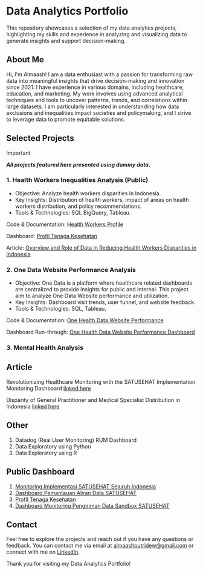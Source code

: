 # Data Analytics Portfolio
This repository showcases a selection of my data analytics projects, highlighting my skills and experience in analyzing and visualizing data to generate insights and support decision-making.

## About Me
Hi, I'm Almaash! I am a data enthusiast with a passion for transforming raw data into meaningful insights that drive decision-making and innovation since 2021. I have experience in various domains, including healthcare, education, and marketing. My work involves using advanced analytical techniques and tools to uncover patterns, trends, and correlations within large datasets. I am particularly interested in understanding how data exclusions and inequalities impact societies and policymaking, and I strive to leverage data to promote equitable solutions.

## Selected Projects

> [!IMPORTANT]
> ***All projects featured here presented using dummy data.***

### 1. Health Workers Inequalities Analysis (Public)
- Objective: Analyze health workers disparities in Indonesia.
- Key Insights: Distribution of health workers, impact of areas on health workers distribution, and policy recommendations.
- Tools & Technologies: SQL BigQuery, Tableau.

Code & Documentation: [Health Workers Profile](https://github.com/almaashp/data-analyst-portfolio/blob/main/Health%20Workers%20Profile.md#health-workers-profile)

Dashboard: [Profil Tenaga Kesehatan](https://satusehat.kemkes.go.id/data/dashboard/c8b80eb9-07bd-4ac9-82c9-13993a360a34)

Article: [Overview and Role of Data in Reducing Health Workers Disparities in Indonesia](https://medium.com/@dtokemkes/overview-and-role-of-data-in-reducing-health-workers-disparities-in-indonesia-7fe84240c6b8)

### 2. One Data Website Performance Analysis
- Objective: One Data is a platform where healthcare related dashboards are centralized to provide insights for public and internal. This project aim to analyze One Data Website performance and utilization.
- Key Insights: Dashboard visit trends, user funnel, and website feedback.
- Tools & Technologies: SQL, Tableau.

Code & Documentation: [One Health Data Website Performance](https://github.com/almaashp/data-analyst-portfolio/blob/main/One%20Health%20Data%20Website%20Performance.md#one-health-data-website-performance)

Dashboard Run-through: [One Health Data Website Performance Dashboard](https://github.com/almaashp/data-analyst-portfolio/blob/main/One%20Health%20Data%20Website%20Performance%20Dashboard.md)

### 3. Mental Health Analysis 


## Article
Revolutionizing Healthcare Monitoring with the SATUSEHAT Implementation Monitoring Dashboard [linked here](https://medium.com/@almaash/revolutionizing-healthcare-monitoring-with-the-satusehat-implementation-monitoring-dashboard-e5fad1bceb87)

Disparity of General Practitioner and Medical Specialist Distribution in Indonesia [linked here](https://medium.com/@almaash/disparity-of-general-practitioner-and-medical-specialist-distribution-in-indonesia-f24a2541ba5e)

## Other 
1. Datadog (Real User Monitoring) RUM Dashboard
2. Data Exploratory using Python
3. Data Exploratory using R

## Public Dashboard
1. [Monitoring Implementasi SATUSEHAT Seluruh Indonesia](https://satusehat.kemkes.go.id/data/dashboard/3678097d-d11e-4b2c-8552-310d782a905b)
2. [Dashboard Pemantauan Aliran Data SATUSEHAT](https://satusehat.kemkes.go.id/data/dashboard/47ef4c43-4ea0-4d1f-a5e5-7d38afcb4edf)
3. [Profil Tenaga Kesehatan](https://satusehat.kemkes.go.id/data/dashboard/c8b80eb9-07bd-4ac9-82c9-13993a360a34)
4. [Dashboard Monitoring Pengiriman Data Sandbox SATUSEHAT](https://satusehat.kemkes.go.id/data/dashboard/8648699e-7ed3-4ece-adb6-3415f7ac145e)


## Contact
Feel free to explore the projects and reach out if you have any questions or feedback. You can contact me via email at almaashputridew@gmail.com or connect with me on [LinkedIn]([url](https://www.linkedin.com/in/almaash-putridewi/)).

Thank you for visiting my Data Analytics Portfolio!
